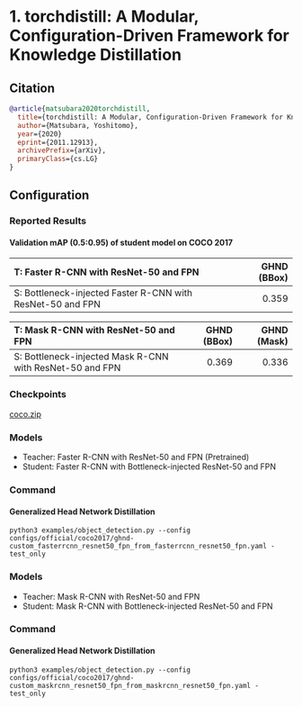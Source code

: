 # 1. torchdistill: A Modular, Configuration-Driven Framework for Knowledge Distillation
## Citation
```bibtex
@article{matsubara2020torchdistill,
  title={torchdistill: A Modular, Configuration-Driven Framework for Knowledge Distillation},
  author={Matsubara, Yoshitomo},
  year={2020}
  eprint={2011.12913},
  archivePrefix={arXiv},
  primaryClass={cs.LG}
}
```

## Configuration
### Reported Results
#### Validation mAP (0.5:0.95) of student model on COCO 2017
| T: Faster R-CNN with ResNet-50 and FPN                      | GHND (BBox)  |  
| :---                                                        | ---:         |  
| S: Bottleneck-injected Faster R-CNN with ResNet-50 and FPN  | 0.359        |  

| T: Mask R-CNN with ResNet-50 and FPN                      | GHND (BBox)  | GHND (Mask)  | 
| :---                                                      | ---:         | ---:         | 
| S: Bottleneck-injected Mask R-CNN with ResNet-50 and FPN  | 0.369        | 0.336        |  

### Checkpoints
[coco.zip](https://github.com/yoshitomo-matsubara/torchdistill/releases/download/v0.0.1/coco.zip)

### Models
- Teacher: Faster R-CNN with ResNet-50 and FPN (Pretrained)
- Student: Faster R-CNN with Bottleneck-injected ResNet-50 and FPN

### Command
#### Generalized Head Network Distillation
```
python3 examples/object_detection.py --config configs/official/coco2017/ghnd-custom_fasterrcnn_resnet50_fpn_from_fasterrcnn_resnet50_fpn.yaml -test_only
```

### Models
- Teacher: Mask R-CNN with ResNet-50 and FPN
- Student: Mask R-CNN with Bottleneck-injected ResNet-50 and FPN

### Command
#### Generalized Head Network Distillation
```
python3 examples/object_detection.py --config configs/official/coco2017/ghnd-custom_maskrcnn_resnet50_fpn_from_maskrcnn_resnet50_fpn.yaml -test_only
```
